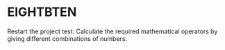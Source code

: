 # EIGHTBTEN
Restart the project test: Calculate the required mathematical operators by giving different combinations of numbers.
